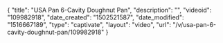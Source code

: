 {
    "title": "USA Pan 6-Cavity Doughnut Pan",
    "description": "",
    "videoid": "109982918",
    "date_created": "1502521587",
    "date_modified": "1516667189",
    "type": "captivate",
    "layout": "video",
    "url": "\/v\/usa-pan-6-cavity-doughnut-pan\/109982918"
}